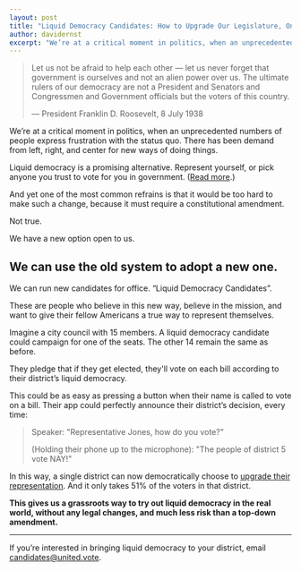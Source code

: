 ```yaml
---
layout: post
title: "Liquid Democracy Candidates: How to Upgrade Our Legislature, One Seat at a Time"
author: davidernst
excerpt: "We’re at a critical moment in politics, when an unprecedented numbers of people express frustration at the status quo. There has been demand from left, right, and center for new ways of doing things."
---
```


> Let us not be afraid to help each other — let us never forget that government is ourselves and not an alien power over us. The ultimate rulers of our democracy are not a President and Senators and Congressmen and Government officials but the voters of this country.
>
> — President Franklin D. Roosevelt, 8 July 1938

We’re at a critical moment in politics, when an unprecedented numbers of people express frustration with the status quo. There has been demand from left, right, and center for new ways of doing things.

Liquid democracy is a promising alternative. Represent yourself, or pick anyone you trust to vote for you in government. ([Read more](https://intro.liquid.vote).)

And yet one of the most common refrains is that it would be too hard to make such a change, because it must require a constitutional amendment.

Not true.

We have a new option open to us.

## We can use the old system to adopt a new one.

We can run new candidates for office. “Liquid Democracy Candidates”.

These are people who believe in this new way, believe in the mission, and want to give their fellow Americans a true way to represent themselves.

Imagine a city council with 15 members. A liquid democracy candidate could campaign for one of the seats. The other 14 remain the same as before.

They pledge that if they get elected, they'll vote on each bill according to their district’s liquid democracy.

This could be as easy as pressing a button when their name is called to vote on a bill. Their app could perfectly announce their district’s decision, every time:

> Speaker: "Representative Jones, how do you vote?"
>
> (Holding their phone up to the microphone): "The people of district 5 vote NAY!"

In this way, a single district can now democratically choose to [upgrade their representation](/2017/10/27/liquid-democracy-is-not-direct-democracy/). And it only takes 51% of the voters in that district.

**This gives us a grassroots way to try out liquid democracy in the real world, without any legal changes, and much less risk than a top-down amendment.**

--------

If you’re interested in bringing liquid democracy to your district, email [candidates@united.vote](mailto:candidates@united.vote).
